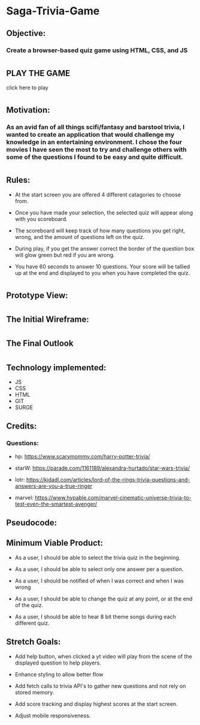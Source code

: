 # Saga-Trivia-Game

## Objective:
### Create a browser-based quiz game using HTML, CSS, and JS
#

## PLAY THE GAME
click here to play

#
## Motivation: 
### As an avid fan of all things scifi/fantasy and barstool trivia, I wanted to create an application that would challenge my knowledge in an entertaining environment. I chose the four movies I have seen the most to try and challenge others with some of the questions I found to be easy and quite difficult. 
#

## Rules:

* At the start screen you are offered 4 different catagories to choose from. 

* Once you have made your selection, the selected quiz will appear along with you scoreboard. 

* The scoreboard will keep track of how many questions you get right, wrong, and the amount of questions left on the quiz. 

* During play, if you get the answer correct the border of the question box will glow green but red if you are wrong. 

* You have 60 seconds to answer 10 questions. Your score will be tallied up at the end and displayed to you when you have completed the quiz.

#

## Prototype View:

#

## The Initial Wireframe:

#

## The Final Outlook
#

## Technology implemented:
* JS
* CSS
* HTML
* GIT
* SURGE

## Credits:
### Questions: 
* hp: https://www.scarymommy.com/harry-potter-trivia/

* starW: https://parade.com/1161189/alexandra-hurtado/star-wars-trivia/

* lotr: https://kidadl.com/articles/lord-of-the-rings-trivia-questions-and-answers-are-you-a-true-ringer

* marvel: https://www.hypable.com/marvel-cinematic-universe-trivia-to-test-even-the-smartest-avenger/


## Pseudocode:

## Minimum Viable Product:

* As a user, I should be able to select the trivia quiz in the beginning.

* As a user, I should be able to select only one answer per a question.

* As a user, I should be notified of when I was correct and when I was wrong

* As a user, I should be able to change the quiz at any point, or at the end of the quiz.

* As a user, I should be able to hear 8 bit theme songs during each different quiz.



## Stretch Goals:

* Add help button, when clicked a yt video will play from the scene of the displayed question to help players.

* Enhance styling to allow better flow

* Add fetch calls to trivia API's to gather new questions and not rely on stored memory.

* Add score tracking and display highest scores at the start screen.

* Adjust mobile responsiveness.